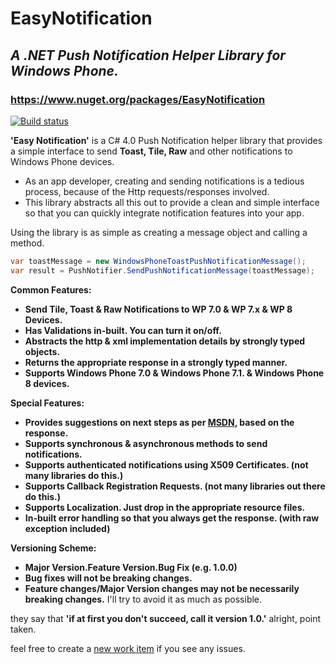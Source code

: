 # EasyNotification

## *A .NET Push Notification Helper Library for Windows Phone.*

### <a href="https://www.nuget.org/packages/EasyNotification" target="_blank">https://www.nuget.org/packages/EasyNotification</a> 

[![Build status](https://ci.appveyor.com/api/projects/status/clomp4staa6hdus5/branch/master?svg=true)](https://ci.appveyor.com/project/rajanadar/easynotification/branch/master)

**'Easy Notification'** is a C# 4.0 Push Notification helper library that provides a simple interface to send **Toast, Tile, Raw** and other notifications to Windows Phone devices. 

* As an app developer, creating and sending notifications is a tedious process, because of the Http requests/responses involved.
* This library abstracts all this out to provide a clean and simple interface so that you can quickly integrate notification features into your app.

Using the library is as simple as creating a message object and calling a method.

```cs
var toastMessage = new WindowsPhoneToastPushNotificationMessage();
var result = PushNotifier.SendPushNotificationMessage(toastMessage);
```

**Common Features:**

* **Send Tile, Toast & Raw Notifications to WP 7.0 & WP 7.x & WP 8 Devices.**
* **Has Validations in-built. You can turn it on/off.**
* **Abstracts the http & xml implementation details by strongly typed objects.**
* **Returns the appropriate response in a strongly typed manner.**
* **Supports Windows Phone 7.0 & Windows Phone 7.1. & Windows Phone 8 devices.**

**Special Features:**

- **Provides suggestions on next steps as per [MSDN](https://msdn.microsoft.com/library/windows/apps/ff941100(v=vs.105).aspx), based on the response.**
- **Supports synchronous & asynchronous methods to send notifications.**
- **Supports authenticated notifications using X509 Certificates. (not many libraries do this.)**
- **Supports Callback Registration Requests. (not many libraries out there do this.)**
- **Supports Localization. Just drop in the appropriate resource files.**
- **In-built error handling so that you always get the response. (with raw exception included)**

**Versioning Scheme:**

- **Major Version.Feature Version.Bug Fix (e.g. 1.0.0)**
- **Bug fixes will not be breaking changes.**
- **Feature changes/Major Version changes may not be necessarily breaking changes.** I'll try to avoid it as much as possible.

they say that **'if at first you don't succeed, call it version 1.0.'** alright, point taken.

feel free to create a [new work item](https://github.com/rajanadar/EasyNotification/issues/new) if you see any issues.
